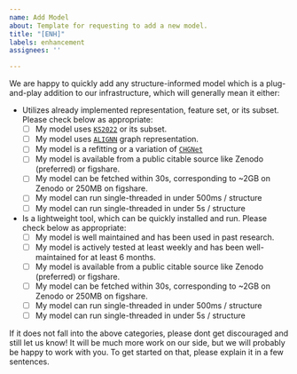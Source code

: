 ```yaml
---
name: Add Model
about: Template for requesting to add a new model.
title: "[ENH]"
labels: enhancement
assignees: ''

---
```


We are happy to quickly add any structure-informed model which is a plug-and-play addition to our infrastructure, which will generally mean it either:
- Utilizes already implemented representation, feature set, or its subset. Please check below as appropriate:
    - [ ] My model uses [`KS2022`](https://pysipfenn.readthedocs.io/en/v0.15.0/source/pysipfenn.descriptorDefinitions.html) or its subset.
    - [ ] My model uses [`ALIGNN`](https://github.com/usnistgov/alignn/blob/main/alignn/models/alignn.py#L190) graph representation.
    - [ ] My model is a refitting or a variation of [`CHGNet`](https://github.com/CederGroupHub/chgnet/blob/main/chgnet/model/model.py#L33)
    - [ ] My model is available from a public citable source like Zenodo (preferred) or figshare.
    - [ ] My model can be fetched within 30s, corresponding to ~2GB on Zenodo or 250MB on figshare.
    - [ ] My model can run single-threaded in under 500ms / structure
    - [ ] My model can run single-threaded in under 5s / structure

- Is a lightweight tool, which can be quickly installed and run. Please check below as appropriate:
    - [ ] My model is well maintained and has been used in past research.
    - [ ] My model is actively tested at least weekly and has been well-maintained for at least 6 months.
    - [ ] My model is available from a public citable source like Zenodo (preferred) or figshare.
    - [ ] My model can be fetched within 30s, corresponding to ~2GB on Zenodo or 250MB on figshare.
    - [ ] My model can run single-threaded in under 500ms / structure
    - [ ] My model can run single-threaded in under 5s / structure
 
If it does not fall into the above categories, please dont get discouraged and still let us know! It will be much more work on our side, but we will probably be happy to work with you. To get started on that, please explain it in a few sentences.
